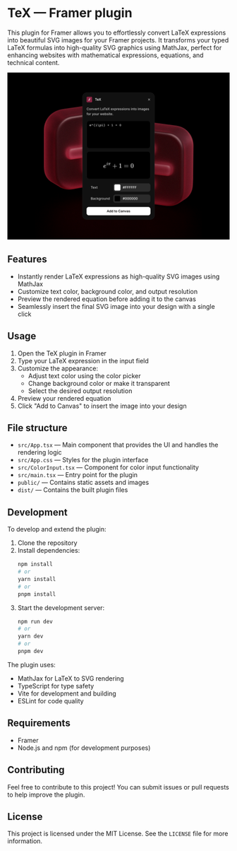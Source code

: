 # TeX — Framer plugin

This plugin for Framer allows you to effortlessly convert LaTeX expressions into beautiful SVG images for your Framer projects. It transforms your typed LaTeX formulas into high-quality SVG graphics using MathJax, perfect for enhancing websites with mathematical expressions, equations, and technical content.

![Plugin interface](images/back.png)

## Features

- Instantly render LaTeX expressions as high-quality SVG images using MathJax
- Customize text color, background color, and output resolution
- Preview the rendered equation before adding it to the canvas
- Seamlessly insert the final SVG image into your design with a single click

## Usage

1. Open the TeX plugin in Framer
2. Type your LaTeX expression in the input field
3. Customize the appearance:
   - Adjust text color using the color picker
   - Change background color or make it transparent
   - Select the desired output resolution
4. Preview your rendered equation
5. Click "Add to Canvas" to insert the image into your design

## File structure

- `src/App.tsx` — Main component that provides the UI and handles the rendering logic
- `src/App.css` — Styles for the plugin interface
- `src/ColorInput.tsx` — Component for color input functionality
- `src/main.tsx` — Entry point for the plugin
- `public/` — Contains static assets and images
- `dist/` — Contains the built plugin files

## Development

To develop and extend the plugin:

1. Clone the repository
2. Install dependencies:
   ```bash
   npm install
   # or
   yarn install
   # or
   pnpm install
   ```
3. Start the development server:
   ```bash
   npm run dev
   # or
   yarn dev
   # or
   pnpm dev
   ```

The plugin uses:
- MathJax for LaTeX to SVG rendering
- TypeScript for type safety
- Vite for development and building
- ESLint for code quality

## Requirements

- Framer
- Node.js and npm (for development purposes)

## Contributing

Feel free to contribute to this project! You can submit issues or pull requests to help improve the plugin.

## License

This project is licensed under the MIT License. See the `LICENSE` file for more information.
